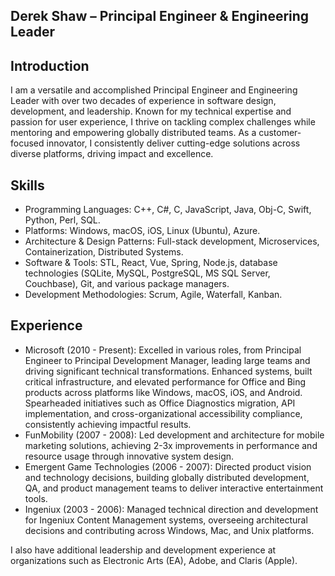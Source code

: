 ## Derek Shaw – Principal Engineer & Engineering Leader

## Introduction
I am a versatile and accomplished Principal Engineer and Engineering Leader with over two decades of experience in software design, development, and leadership. Known for my technical expertise and passion for user experience, I thrive on tackling complex challenges while mentoring and empowering globally distributed teams. As a customer-focused innovator, I consistently deliver cutting-edge solutions across diverse platforms, driving impact and excellence.

## Skills
- Programming Languages: C++, C#, C, JavaScript, Java, Obj-C, Swift, Python, Perl, SQL.
- Platforms: Windows, macOS, iOS, Linux (Ubuntu), Azure.
- Architecture & Design Patterns: Full-stack development, Microservices, Containerization, Distributed Systems.
- Software & Tools: STL, React, Vue, Spring, Node.js, database technologies (SQLite, MySQL, PostgreSQL, MS SQL Server, Couchbase), Git, and various package managers.
- Development Methodologies: Scrum, Agile, Waterfall, Kanban.

## Experience
- Microsoft (2010 - Present): Excelled in various roles, from Principal Engineer to Principal Development Manager, leading large teams and driving significant technical transformations. Enhanced systems, built critical infrastructure, and elevated performance for Office and Bing products across platforms like Windows, macOS, iOS, and Android. Spearheaded initiatives such as Office Diagnostics migration, API implementation, and cross-organizational accessibility compliance, consistently achieving impactful results.
- FunMobility (2007 - 2008): Led development and architecture for mobile marketing solutions, achieving 2-3x improvements in performance and resource usage through innovative system design.
- Emergent Game Technologies (2006 - 2007): Directed product vision and technology decisions, building globally distributed development, QA, and product management teams to deliver interactive entertainment tools.
- Ingeniux (2003 - 2006): Managed technical direction and development for Ingeniux Content Management systems, overseeing architectural decisions and contributing across Windows, Mac, and Unix platforms.

I also have additional leadership and development experience at organizations such as Electronic Arts (EA), Adobe, and Claris (Apple).

